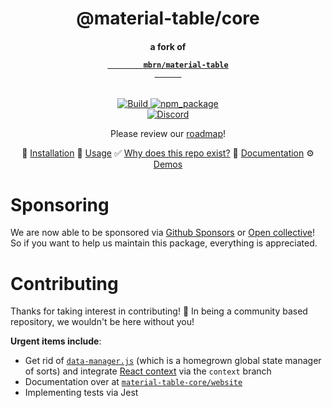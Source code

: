 <div align="center">
  <!-- Title -->
  <h1>@material-table/core</h1>
  <!-- Subtitle : a fork of mbrn/material-table -->
  <h4>
    a fork of 
    <code>
      <a 
        target="_blank" 
        rel="noopener noreferrer"
        href="https:/material-table.com"
      >
        mbrn/material-table
      </a>
    </code>
  </h4>
  <!-- * Badges * -->
  <p>
    <section>
      <!-- build status -->
      <a href="https:/github.com/material-table-core/core/actions?query=workflow%3ABuild">
        <img 
          title="Build" 
          src="https:/github.com/material-table-core/core/workflows/Build/badge.svg?branch=master"
        >
      </a>
      <!-- publish status -->
      <!--
      <a href="https:/github.com/material-table-core/core/actions?query=workflow%3APublish">
        <img 
          title="Publish" 
          src="https:/github.com/material-table-core/core/workflows/Publish/badge.svg"
        >
      </a>
      -->
      <!-- npm package -->
      <a href="https:/www.npmjs.com/package/@material-table/core">
        <img 
          title="npm_package" 
          src="https:/badge.fury.io/js/%40material-table%2Fcore.svg"
        >
      </a>
    </section>
    <section>
      <!-- discord -->
      <a href="https:/discord.gg/uMr8pKDu8n">
        <img 
           alt="Discord" 
           src="https:/img.shields.io/discord/796859493412765697?label=discord"
         >
      </a>    
    </section>
  </p> 
  <!-- ^^^ end badges ^^ -->
  
  Please review our [roadmap](https:/github.com/material-table-core/core/wiki/Roadmap)!
  
💾 [Installation](https://material-table-core.github.io/docs/#installation) 🎉 [Usage](https://material-table-core.github.io/docs/#basic-usage) 
✅ [Why does this repo exist?](https://material-table-core.github.io/docs/about) 🚧 [Documentation](https://material-table-core.github.io/docs) ⚙️ [Demos](https://material-table-core.github.io/demos)
</div>

# Sponsoring

We are now able to be sponsored via [Github Sponsors](https:/github.com/sponsors/material-table-core?o=esb) or [Open collective](https:/opencollective.com/material-table-core)!
So if you want to help us maintain this package, everything is appreciated.

# Contributing

Thanks for taking interest in contributing! :rocket: In being a community based repository, we wouldn't be here without you!

**Urgent items include**:

- Get rid of [`data-manager.js`](https:/github.com/material-table-core/core/blob/master/src/utils/data-manager.js) (which is a homegrown global state manager of sorts) and integrate [React context](https:/github.com/material-table-core/core/tree/context/src/store) via the `context` branch
- Documentation over at [`material-table-core/website`](https:/github.com/material-table-core/website)
- Implementing tests via Jest
